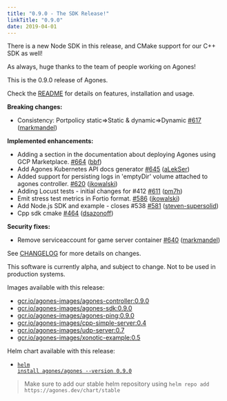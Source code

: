```yaml
---
title: "0.9.0 - The SDK Release!"
linkTitle: "0.9.0"
date: 2019-04-01
---
```


There is a new Node SDK in this release, and CMake support for our C++ SDK as well! 

As always, huge thanks to the team of people working on Agones!

This is the 0.9.0 release of Agones.

Check the <a href="https://github.com/GoogleCloudPlatform/agones/tree/release-0.9.0" data-proofer-ignore>README</a> for details on features, installation and usage.

**Breaking changes:**

- Consistency: Portpolicy static=\>Static & dynamic=\>Dynamic [\#617](https://github.com/GoogleCloudPlatform/agones/pull/617) ([markmandel](https://github.com/markmandel))

**Implemented enhancements:**

- Adding a section in the documentation about deploying Agones using GCP Marketplace. [\#664](https://github.com/GoogleCloudPlatform/agones/pull/664) ([bbf](https://github.com/bbf))
- Add Agones Kubernetes API docs generator [\#645](https://github.com/GoogleCloudPlatform/agones/pull/645) ([aLekSer](https://github.com/aLekSer))
- Added support for persisting logs in 'emptyDir' volume attached to agones controller. [\#620](https://github.com/GoogleCloudPlatform/agones/pull/620) ([jkowalski](https://github.com/jkowalski))
- Adding Locust tests - initial changes for \#412 [\#611](https://github.com/GoogleCloudPlatform/agones/pull/611) ([pm7h](https://github.com/pm7h))
- Emit stress test metrics in Fortio format. [\#586](https://github.com/GoogleCloudPlatform/agones/pull/586) ([jkowalski](https://github.com/jkowalski))
- Add Node.js SDK and example - closes \#538 [\#581](https://github.com/GoogleCloudPlatform/agones/pull/581) ([steven-supersolid](https://github.com/steven-supersolid))
- Cpp sdk cmake [\#464](https://github.com/GoogleCloudPlatform/agones/pull/464) ([dsazonoff](https://github.com/dsazonoff))

**Security fixes:**

- Remove serviceaccount for game server container [\#640](https://github.com/GoogleCloudPlatform/agones/pull/640) ([markmandel](https://github.com/markmandel))

See <a href="https://github.com/GoogleCloudPlatform/agones/blob/release-0.9.0/CHANGELOG.md" data-proofer-ignore>CHANGELOG</a> for more details on changes.

This software is currently alpha, and subject to change. Not to be used in production systems.

Images available with this release:

- [gcr.io/agones-images/agones-controller:0.9.0](https://gcr.io/agones-images/agones-controller:0.9.0)
- [gcr.io/agones-images/agones-sdk:0.9.0](https://gcr.io/agones-images/agones-sdk:0.9.0)
- [gcr.io/agones-images/agones-ping:0.9.0](https://gcr.io/agones-images/agones-ping:0.9.0)
- [gcr.io/agones-images/cpp-simple-server:0.4](https://gcr.io/agones-images/cpp-simple-server:0.4)
- [gcr.io/agones-images/udp-server:0.7](https://gcr.io/agones-images/udp-server:0.7)
- [gcr.io/agones-images/xonotic-example:0.5](https://gcr.io/agones-images/xonotic-example:0.5)

Helm chart available with this release:

- <a href="https://agones.dev/chart/stable/agones-0.9.0.tgz" data-proofer-ignore><code>helm install agones/agones --version 0.9.0</code></a>

> Make sure to add our stable helm repository using `helm repo add https://agones.dev/chart/stable`
